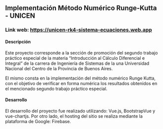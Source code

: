 ## Implementación Método Numérico Runge-Kutta - UNICEN

### Link web: https://unicen-rk4-sistema-ecuaciones.web.app

#### Descripción
Este proyecto corresponde a la sección de promoción del segundo trabajo práctico especial de la materia “Introducción al Cálculo Diferencial e Integral” de la carrera de Ingeniería de Sistemas de la una Universidad Nacional del Centro de la Provincia de Buenos Aires. 

El mismo consta en la implementación del método numérico Runge Kutta, con el objetivo de verificar en forma numérica los resultados obtenidos en el mencionado segundo trabajo práctico especial. 


#### Desarrollo
El desarrollo del proyecto fue realizado utilizando: Vue.js, BootstrapVue y vue-chartjs. 
Por otro lado, el hosting del sitio se realiza mediante la plataforma de Google: Firebase. 

